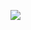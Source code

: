 [![](https://jitpack.io/v/tejshrid/AndroidCalcSDK.svg)](https://jitpack.io/#tejshrid/AndroidCalcSDK)
